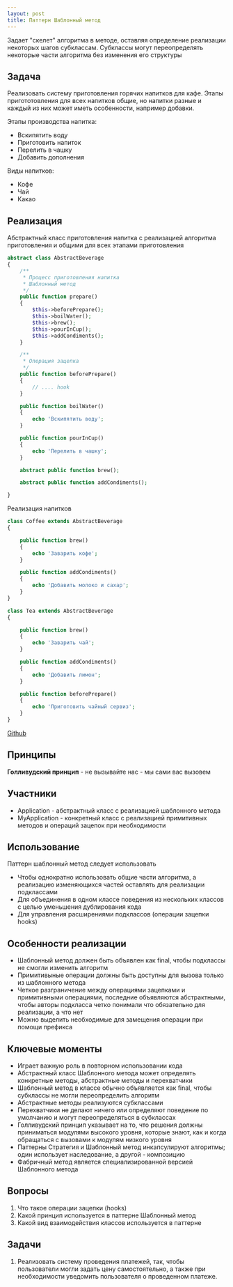 ```yaml
---
layout: post
title: Паттерн Шаблонный метод
---
```


Задает "скелет" алгоритма в методе, оставляя определение реализации некоторых шагов субклассам. Субклассы могут переопределять
некоторые части алгоритма без изменения его структуры

## Задача

Реализовать систему приготовления горячих напитков для кафе. Этапы пригототовления для всех напитков общие, но напитки разные и 
каждый из них может иметь особенности, например добавки.

Этапы производства напитка:

+ Вскипятить воду
+ Приготовить напиток
+ Перелить в чашку
+ Добавить дополнения

Виды напитков:

+ Кофе
+ Чай
+ Какао

## Реализация

Абстрактный класс приготовления напитка с реализацией алгоритма приготовления и общими для всех этапами приготовления

```php
abstract class AbstractBeverage
{
    /**
     * Процесс приготовления напитка
     * Шаблонный метод
     */
    public function prepare()
    {
        $this->beforePrepare();
        $this->boilWater();
        $this->brew();
        $this->pourInCup();
        $this->addCondiments();
    }

    /**
     * Операция зацепка
     */
    public function beforePrepare()
    {
        // .... hook
    }

    public function boilWater()
    {
        echo 'Вскипятить воду';
    }

    public function pourInCup()
    {
        echo 'Перелить в чашку';
    }

    abstract public function brew();

    abstract public function addCondiments();

}
```

Реализация напитков
```php
class Coffee extends AbstractBeverage
{

    public function brew()
    {
        echo 'Заварить кофе';
    }

    public function addCondiments()
    {
        echo 'Добавить молоко и сахар';
    }
}
```
```php
class Tea extends AbstractBeverage
{

    public function brew()
    {
        echo 'Заварить чай';
    }

    public function addCondiments()
    {
        echo 'Добавить лимон';
    }

    public function beforePrepare()
    {
        echo 'Приготовить чайный сервиз';
    }
}
```

[Github](https://github.com/atuzlukov/patterns/tree/dev/src/TemplateMethod/Coffee)


## Принципы

**Голливудский принцип** - не вызывайте нас - мы сами вас вызовем

## Участники

+ Application - абстрактный класс с реализацией шаблонного метода
+ MyApplication - конкретный класс с реализацией примитивных методов и операций зацепок при необходимости

## Использование

Паттерн шаблонный метод следует использовать

+ Чтобы однократно использовать общие части алгоритма, а реализацию изменяющихся частей оставлять для реализации подклассами
+ Для объединения в одном классе поведения из нескольких классов с целью уменьшения дублирования кода
+ Для управления расширениями подклассов (операции зацепки hooks)

## Особенности реализации

+ Шаблонный метод должен быть объявлен как final, чтобы подклассы не смогли изменить алгоритм
+ Примитивыные операции должны быть доступны для вызова только из шаблонного метода
+ Четкое разграничение между операциями зацепками и примитивными операциями, последние объявляются абстрактными, чтобы авторы подкласса
четко понимали что обязательно для реализации, а что нет
+ Можно выделить необходимые для замещения операции при помощи префикса

## Ключевые моменты
+ Играет важную роль в повторном использовании кода
+ Абстрактный класс Шаблонного метода может определять конкретные методы, абстрактные методы и перехватчики
+ Шаблонный метод в классе обычно объявляется как final, чтобы субклассы не могли переопределить алгоритм
+ Абстрактные методы реализуются субклассами
+ Перехватчики не делают ничего или определяют поведение по умолчанию и могут переопределяться в субклассах
+ Голливудский принцип указывает на то, что решения должны приниматься модулями высокого уровня, которые знают, как  и когда обращаться
с вызовами к модулям низкого уровня
+ Паттерны Стратегия и Шаблонный метод инкапсулируют алгоритмы; один использует наследование, а другой - композицию
+ Фабричный метод является специализированной версией Шаблонного метода

## Вопросы

1. Что такое операции зацепки (hooks)
2. Какой принцип используется в паттерне Шаблонный метод
3. Какой вид взаимодействия классов используется в паттерне 

## Задачи

1. Реализовать систему проведения платежей, так, чтобы пользователи могли задать цену 
самостоятельно, а также при необходимости уведомить пользователя о проведенном платеже.












